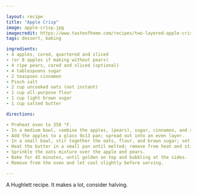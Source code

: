 ```yaml
---

layout: recipe
title: "Apple Crisp"
image: apple-crisp.jpg
imagecredit: https://www.tasteofhome.com/recipes/two-layered-apple-crisp/
tags: dessert, baking

ingredients:
- 4 apples, cored, quartered and sliced
- (or 8 apples if making without pears)
- 4 ripe pears, cored and sliced (optional)
- 4 tablespoons sugar
- 2 teaspoon cinnamon
- Pinch salt
- 2 cup uncooked oats (not instant)
- 1 cup all-purpose flour
- 1 cup light brown sugar
- 1 cup salted butter

directions:

- Preheat oven to 350 °F.
- In a medium bowl, combine the apples, (pears), sugar, cinnamon, and salt; toss until well combined.
- Add the apples to a glass 9x13 pan; spread out into an even layer.
- In a small bowl, stir together the oats, flour, and brown sugar; set aside.
- Heat the butter in a small pan until melted; remove from heat and stir into the oats mixture until well combined.
- Sprinkle the oats mixture over the apple and pears.
- Bake for 45 minutes, until golden on top and bubbling at the sides.
- Remove from the oven and let cool slightly before serving.

---
```


A Hughlett recipe. It makes a lot, consider halving.
